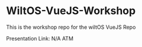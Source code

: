 # WiltOS-VueJS-Workshop
This is the workshop repo for the wiltOS VueJS Repo

Presentation Link: N/A ATM